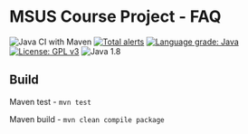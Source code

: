 # MSUS Course Project - FAQ

![Java CI with Maven](https://github.com/RandomUserIK/msus/workflows/Java%20CI%20with%20Maven/badge.svg) [![Total alerts](https://img.shields.io/lgtm/alerts/g/RandomUserIK/msus.svg?logo=lgtm&logoWidth=18)](https://lgtm.com/projects/g/RandomUserIK/msus/alerts/) [![Language grade: Java](https://img.shields.io/lgtm/grade/java/g/RandomUserIK/msus.svg?logo=lgtm&logoWidth=18)](https://lgtm.com/projects/g/RandomUserIK/msus/context:java) [![License: GPL v3](https://img.shields.io/badge/License-GPLv3-green.svg)](https://www.gnu.org/licenses/gpl-3.0) ![Java 1.8](https://img.shields.io/badge/Java-1.8-blue)

## Build
Maven test - `mvn test`

Maven build - `mvn clean compile package`
